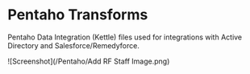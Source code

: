# Pentaho Transforms

Pentaho Data Integration (Kettle) files used for integrations with Active Directory and Salesforce/Remedyforce.


![Screenshot](/Pentaho/Add RF Staff Image.png)
